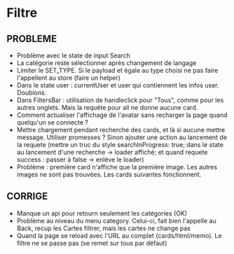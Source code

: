 # Filtre

## PROBLEME

- Problème avec le state de input Search
- La catégorie reste sélectionner après changement de langage
- Limiter le SET_TYPE. Si le payload et égale au type choisi ne pas faire l'appellent au store (faire un helper)
- Dans le state user : currentUser et user qui contiennent les infos user. Doublons.
- Dans FiltersBar : utilisation de handleclick pour "Tous", comme pour les autres onglets. Mais la requête pour all ne donne aucune card.
- Comment actualiser l'affichage de l'avatar sans recharger la page quand quelqu'un se connecte ?
- Mettre chargement pendant recherche des cards, et là si aucune mettre message. Utiliser promesses ? Sinon ajouter une action au lancement de la requete (mettre un truc du style searchInProgress: true; dans le state au lancement d'une recherche -> loader affiché; et quand requete success : passer à false -> enlève le loader)
- Problème : première card n'affiche que la première image. Les autres images ne sont pas trouvées. Les cards suivantes fonctionnent.

## CORRIGE

- Manque un api pour retourn seulement les catégories (OK)
- Problème au niveau du menu category. Celui-ci, fait bien l'appelle au Back, recup les Cartes filtrer, mais les cartes ne change pas
- Quand la page se reload avec l'URL au complet (cards/html/memo). Le filtre ne se passe pas (se remet sur tous par défaut)
